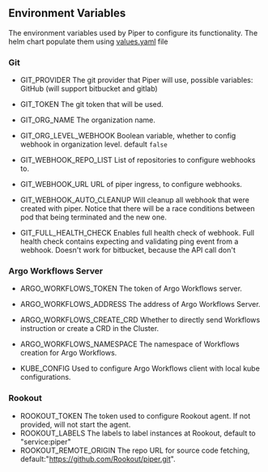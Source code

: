## Environment Variables

The environment variables used by Piper to configure its functionality.
The helm chart populate them using [values.yaml](https://github.com/Rookout/piper/tree/main/helm-chart/values.yaml) file

### Git

* GIT_PROVIDER
  The git provider that Piper will use, possible variables: GitHub (will support bitbucket and gitlab)

* GIT_TOKEN
  The git token that will be used.

* GIT_ORG_NAME
  The organization name.

* GIT_ORG_LEVEL_WEBHOOK
  Boolean variable, whether to config webhook in organization level. default `false`

* GIT_WEBHOOK_REPO_LIST
  List of repositories to configure webhooks to.

* GIT_WEBHOOK_URL
  URL of piper ingress, to configure webhooks.

* GIT_WEBHOOK_AUTO_CLEANUP
  Will cleanup all webhook that were created with piper. 
  Notice that there will be a race conditions between pod that being terminated and the new one. 

* GIT_FULL_HEALTH_CHECK
  Enables full health check of webhook. Full health check contains expecting and validating ping event from a webhook.
  Doesn't work for bitbucket, because the API call don't


### Argo Workflows Server
* ARGO_WORKFLOWS_TOKEN
  The token of Argo Workflows server.

* ARGO_WORKFLOWS_ADDRESS
  The address of Argo Workflows Server.
  
* ARGO_WORKFLOWS_CREATE_CRD
  Whether to directly send Workflows instruction or create a CRD in the Cluster.

* ARGO_WORKFLOWS_NAMESPACE
  The namespace of Workflows creation for Argo Workflows.

* KUBE_CONFIG
  Used to configure Argo Workflows client with local kube configurations.

### Rookout
* ROOKOUT_TOKEN
  The token used to configure Rookout agent. If not provided, will not start the agent.
* ROOKOUT_LABELS 
  The labels to label instances at Rookout, default to "service:piper"
* ROOKOUT_REMOTE_ORIGIN
  The repo URL for source code fetching, default:"https://github.com/Rookout/piper.git".